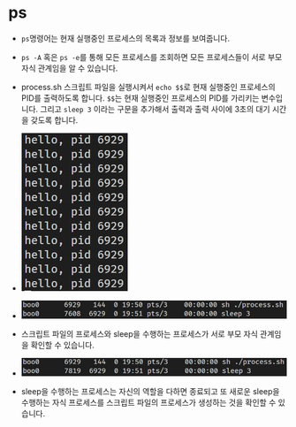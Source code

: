 # ps

- `ps`명령어는 현재 실행중인 프로세스의 목록과 정보를 보여줍니다.

- `ps -A` 혹은 `ps -e`를 통해 모든 프로세스를 조회하면 모든 프로세스들이 서로 부모 자식 관계임을 알 수 있습니다.

- process.sh 스크립트 파일을 실행시켜서 `echo $$`로 현재 실행중인 프로세스의 PID를 출력하도록 합니다. `$$`는 현재 실행중인 프로세스의 PID를 가리키는 변수입니다. 그리고 `sleep 3` 이라는 구문을 추가해서 출력과 출력 사이에 3초의 대기 시간을 갖도록 합니다.

- ![image](../img/hello_pid.JPG)

- ![image](../img/sleep1.JPG)

- 스크립트 파일의 프로세스와 sleep을 수행하는 프로세스가 서로 부모 자식 관계임을 확인할 수 있습니다.

- ![image](../img/sleep2.JPG)

- sleep을 수행하는 프로세스는 자신의 역할을 다하면 종료되고 또 새로운 sleep을 수행하는 자식 프로세스를 스크립트 파일의 프로세스가 생성하는 것을 확인할 수 있습니다.